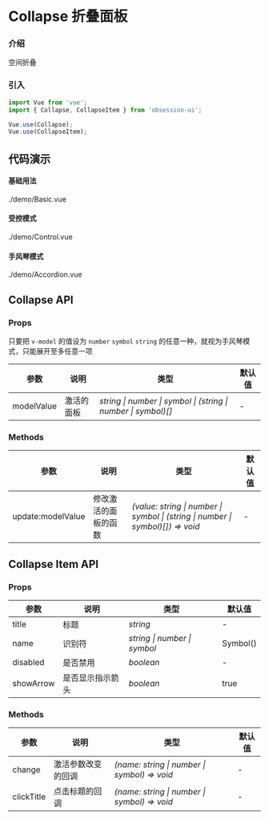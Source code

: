 # Collapse 折叠面板

### 介绍

空间折叠

### 引入

```js
import Vue from 'vue';
import { Collapse, CollapseItem } from 'obsession-ui';

Vue.use(Collapse);
Vue.use(CollapseItem);
```

## 代码演示

#### 基础用法

<demo-code transform>./demo/Basic.vue</demo-code>

#### 受控模式

<demo-code transform>./demo/Control.vue</demo-code>

#### 手风琴模式

<demo-code transform>./demo/Accordion.vue</demo-code>

## Collapse API

### Props

只要把 `v-model` 的值设为 `number` `symbol` `string` 的任意一种，就视为手风琴模式，只能展开至多任意一项

| 参数      | 说明           | 类型                                                                | 默认值 |
| --------- | -------------- | ------------------------------------------------------------------- | ------ |
| modelValue      | 激活的面板       | _string \| number \| symbol \| (string \| number \| symbol)[]_          | -     |

### Methods

| 参数      | 说明           | 类型                                                                | 默认值 |
| --------- | -------------- | ------------------------------------------------------------------- | ------ |
| update:modelValue      | 修改激活的面板的函数       | _(value: string \| number \| symbol \| (string \| number \| symbol)[]) => void_          | -     |

## Collapse Item API

### Props

| 参数      | 说明           | 类型                                                                | 默认值 |
| --------- | -------------- | ------------------------------------------------------------------- | ------ |
| title      | 标题       | _string_          | -     |
| name      | 识别符       | _string \| number \| symbol_          | Symbol()     |
| disabled      | 是否禁用       | _boolean_          | -     |
| showArrow      | 是否显示指示箭头       | _boolean_          | true     |

### Methods

| 参数      | 说明           | 类型                                                                | 默认值 |
| --------- | -------------- | ------------------------------------------------------------------- | ------ |
| change      | 激活参数改变的回调       | _(name: string \| number \| symbol) => void_          | -     |
| clickTitle | 点击标题的回调 | _(name: string \| number \| symbol) => void_ | - |

